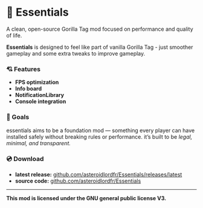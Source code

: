 # 💎 Essentials

A clean, open-source Gorilla Tag mod focused on performance and quality of life.

**Essentials** is designed to feel like part of vanilla Gorilla Tag - just smoother gameplay and some extra tweaks to improve gameplay.

### 💘 Features
- **FPS optimization** 
- **Info board** 
- **NotificationLibrary**
- **Console integration** 

### 🎯 Goals
essentials aims to be a foundation mod — something every player can have installed safely without breaking rules or performance. it’s built to be *legal, minimal, and transparent.*

### 💿 Download
- **latest release:** [github.com/asteroidlordfr/Essentials/releases/latest](https://github.com/asteroidlordfr/Essentials/releases/latest)  
- **source code:** [github.com/asteroidlordfr/Essentials](https://github.com/asteroidlordfr/Essentials)

---

**This mod is licensed under the GNU general public license V3.**
